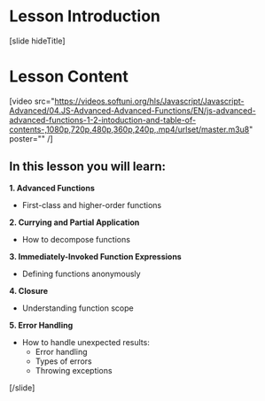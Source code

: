 # Lesson Introduction

[slide hideTitle]

# Lesson Content

[video src="https://videos.softuni.org/hls/Javascript/Javascript-Advanced/04.JS-Advanced-Advanced-Functions/EN/js-advanced-advanced-functions-1-2-intoduction-and-table-of-contents-,1080p,720p,480p,360p,240p,.mp4/urlset/master.m3u8" poster="" /]

## In this lesson you will learn:

**1. Advanced Functions**
- First-class and higher-order functions

**2. Currying and Partial Application**
- How to decompose functions

**3. Immediately-Invoked Function Expressions**
- Defining functions anonymously

**4. Closure**
- Understanding function scope

**5. Error Handling**
- How to handle unexpected results:
   - Error handling
   - Types of errors
   - Throwing exceptions

[/slide]
